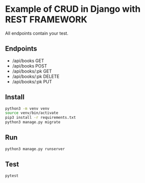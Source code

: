 # Example of CRUD in Django with REST FRAMEWORK

All endpoints contain your test.

## Endpoints

- /api/books	GET
- /api/books	POST
- /api/books/:pk	GET
- /api/books/:pk	DELETE
- /api/books/:pk	PUT

## Install

``` bash
python3 -m venv venv
source venv/bin/activate
pip3 install -r requirements.txt
python3 manage.py migrate
```

## Run

``` bash
python3 manage.py runserver
```

## Test

``` bash
pytest
```